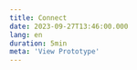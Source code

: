 ```yaml
---
title: Connect
date: 2023-09-27T13:46:00.000
lang: en
duration: 5min
meta: 'View Prototype'
---
```




<Connect />

